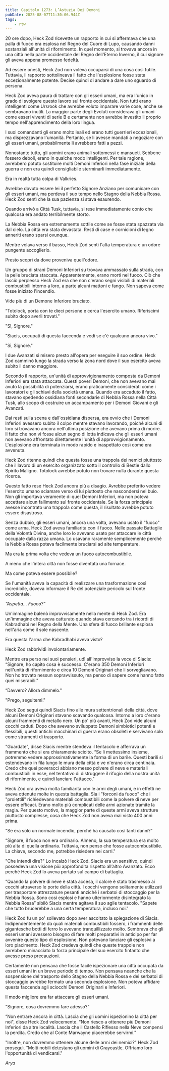 ```yaml
---
title: Capitolo 1273: L’Astuzia Dei Demoni
pubDate: 2025-08-07T11:30:06.944Z
tags:
    - rtw
---
```



20 ore dopo, Heck Zod ricevette un rapporto in cui si affermava che una palla di fuoco era esplosa nel Regno del Cuore di Lupo, causando danni sostanziali all'unità di rifornimento. In quel momento, si trovava ancora in una città nella parte occidentale del Regno dell'Eterno Inverno, il cui signore gli aveva appena promesso fedeltà.


Ad essere onesti, Heck Zod non voleva occuparsi di una cosa così futile. Tuttavia, il rapporto sottolineava il fatto che l'esplosione fosse stata eccezionalmente potente. Decise quindi di andare a dare uno sguardo di persona.


Heck Zod aveva paura di trattare con gli esseri umani, ma era l'unico in grado di svolgere questo lavoro sul fronte occidentale. Non tutti erano intelligenti come Ursrook che avrebbe voluto imparare varie cose, anche se sembravano inutili. La maggior parte degli Evoluti considerava gli umani come esseri viventi di serie B e certamente non avrebbe investito il proprio tempo nell'apprendimento della loro lingua.


I suoi comandanti gli erano molto leali ed erano tutti guerrieri eccezionali, ma disprezzavano l'umanità. Pertanto, se li avesse mandati a negoziare con gli esseri umani, probabilmente li avrebbero fatti a pezzi.


Nonostante tutto, gli uomini erano animali sottomessi e mansueti. Sebbene fossero deboli, erano in qualche modo intelligenti. Per tale ragione, avrebbero potuto sostituire molti Demoni Inferiori nella fase iniziale della guerra e non era quindi consigliabile sterminarli immediatamente.


Era in realtà tutta colpa di Valkries.


Avrebbe dovuto essere lei il perfetto Signore Anziano per comunicare con gli esseri umani, ma perdeva il suo tempo nello Stagno della Nebbia Rossa. Heck Zod sentì che la sua pazienza si stava esaurendo.


Quando arrivò a Città Tusk, tuttavia, si rese immediatamente conto che qualcosa era andato terribilmente storto.


La Nebbia Rossa era estremamente sottile come se fosse stata spazzata via dal cielo. La città era stata devastata. Resti di case e cornicioni di legno anneriti erano sparsi ovunque.


Mentre volava verso il basso, Heck Zod sentì l'alta temperatura e un odore pungente accoglierlo.


Presto scoprì da dove proveniva quell'odore.


Un gruppo di strani Demoni Inferiori su trovava ammassato sulla strada, con la pelle bruciata staccata. Apparentemente, erano morti nel fuoco. Ciò che lasciò perplesso Heck Zod era che non c'erano segni visibili di materiali combustibili intorno a loro, a parte alcuni mattoni e fango. Non sapeva come fosse iniziato l'incendio.


Vide più di un Demone Inferiore bruciato.


“Totolock, porta con te dieci persone e cerca l'esercito umano. Riferiscimi subito dopo averli trovati."


"Sì, Signore."


"Siacis, occupati di questa faccenda e vedi se c'è qualcuno ancora vivo."


"Sì, Signore."


I due Avanzati si misero presto all'opera per eseguire il suo ordine. Heck Zod camminò lungo la strada verso la zona nord dove il suo esercito aveva subito il danno maggiore.


Secondo il rapporto, un'unità di approvvigionamento composta da Demoni Inferiori era stata attaccata. Questi poveri Demoni, che non avevano mai avuto la possibilità di potenziarsi, erano praticamente considerati come i lavoratori e gli schiavi della società umana. Quando era accaduto il fatto, stavano spedendo ossidiana fonti secondarie di  Nebbia Rossa nella Città Tusk, allo scopo di costruire un accampamento per i Demoni Giovani e gli Avanzati.


Dai resti sulla scena e dall'ossidiana dispersa, era ovvio che i Demoni Inferiori avessero subito il colpo mentre stavano lavorando, poiché alcuni di loro si trovavano ancora nell'ultima posizione che avevano prima di morire. Il fatto che non vi fosse alcun segno di lotta indicava che gli esseri umani non avevano affrontato direttamente l'unità di approvvigionamento. L'esplosione era terminata in modo rapido e inaspettato così come era avvenuta.


Heck Zod ritenne quindi che questa fosse una trappola dei nemici piuttosto che il lavoro di un esercito organizzato sotto il controllo di Bestie dallo Spirito Maligno. Totolock avrebbe potuto non trovare nulla durante questa ricerca.


Questo fatto rese Heck Zod ancora più a disagio. Avrebbe preferito vedere l'esercito umano sciamare verso di lui piuttosto che nascondersi nel buio. Non gli importava veramente di quei Demoni Inferiori, ma non poteva accettare alcun fallimento sul fronte occidentale. Se la forza principale avesse incontrato una trappola come questa, il risultato avrebbe potuto essere disastroso.


Senza dubbio, gli esseri umani, ancora una volta, avevano usato il "fuoco" come arma. Heck Zod aveva familiarità con il fuoco. Nelle passate Battaglie della Volontà Divina, anche loro lo avevano usato per attaccare le città occupate dalla razza umana. Lo usavano raramente semplicemente perché la Nebbia Rossa poteva facilmente bruciarsi ad alte temperature.


Ma era la prima volta che vedeva un fuoco autocombustibile.


A meno che l'intera città non fosse diventata una fornace.


Ma come poteva essere possibile?


Se l'umanità aveva la capacità di realizzare una trasformazione così incredibile, doveva informare il Re del potenziale pericolo sul fronte occidentale.


<em>“Aspetta... Fuoco?"</em>






Un'immagine balenò improvvisamente nella mente di Heck Zod. Era un'immagine che aveva catturato quando stava cercando tra i ricordi di Kabradhabi nel Regno della Mente. Una sfera di fuoco brillante esplosa nell'aria come il sole nascente.


Era questa l'arma che Kabradhabi aveva visto?


Heck Zod rabbrividì involontariamente.


Mentre era perso nei suoi pensieri, udì all'improvviso la voce di Siacis: “Signore, ho capito cosa è successo. C'erano 350 Demoni Inferiori nell'unità di rifornimento e circa 10 Demoni Originari che li sorvegliavano. Non ho trovato nessun sopravvissuto, ma penso di sapere come hanno fatto quei miserabili."


“Davvero? Allora dimmelo."


"Prego, seguitemi."


Heck Zod seguì quindi Siacis fino alle mura settentrionali della città, dove alcuni Demoni Originari stavano scavando qualcosa. Intorno a loro c'erano alcuni frammenti di metallo nero. Un po' più avanti, Heck Zod vide alcuni cocchi caduti. Dopo che avevano sviluppato Demoni simbiotici potenti e flessibili, questi antichi macchinari di guerra erano obsoleti e servivano solo come strumenti di trasporto.


"Guardate", disse Siacis mentre stendeva il tentacolo e afferrava un frammento che si era chiaramente sciolto. “Se li mettessimo insieme, potremmo vedere approssimativamente la forma di un barile. Questi barili si estendevano in fila lungo le mura della città e ve n'erano circa centinaia. Credo che quei poveracci abbiano messo polvere di neve e materiali combustibili in esse, nel tentativo di distruggere il rifugio della nostra unità di rifornimento, e quindi lanciare l'attacco."


Heck Zod ora aveva molta familiarità con le armi degli umani, e in effetti ne aveva ottenute molte in questa battaglia. Sia i "forconi da fuoco" che i "proiettili" richiedevano materiali combustibili come la polvere di neve per essere efficaci. Erano molto più complicati delle armi azionate tramite la magia. Per questo motivo, la maggior parte di queste armi aveva strutture piuttosto complesse, cosa che Heck Zod non aveva mai visto 400 anni prima.


"Se era solo un normale incendio, perché ha causato così tanti danni?"


“Signore, il fuoco non era ordinario. Almeno, la sua temperatura era molto più alta di quella ordinaria. Tuttavia, non penso che fosse autocombustibile. La chiave, secondo me, potrebbe risiedere nei carri."


"Che intendi dire?" Lo incalzò Heck Zod. Siacis era un sensitivo, quindi possedeva una visione più approfondita rispetto all’altro Avanzato. Ecco perché Heck Zod lo aveva portato sul campo di battaglia.


“Quando la polvere di neve è stata accesa, il calore è stato trasmesso ai cocchi attraverso le porte della città. I cocchi vengono solitamente utilizzati per trasportare attrezzature pesanti anziché i serbatoi di stoccaggio per la Nebbia Rossa. Sono così esplosi e hanno ulteriormente disintegrato la Nebbia Rossa” sibilò Siacis mentre agitava il suo agile tentacolo. "Sapete che tutto brucerebbe a una certa temperatura, incluso noi."


Heck Zod fu un po' sollevato dopo aver ascoltato la spiegazione di Siacis. Indipendentemente da quali materiali combustibili fossero, i frammenti delle gigantesche botti di ferro lo avevano tranquillizzato molto. Sembrava che gli esseri umani avessero bisogno di fare molti preparativi in anticipo per far avvenire questo tipo di esplosione. Non potevano lanciare gli esplosivi a loro piacimento. Heck Zod credeva quindi che queste trappole non avrebbero minacciato la forza principale del suo esercito fintanto che avesse preso precauzioni.


Certamente non pensava che fosse facile ispezionare una città occupata da esseri umani in un breve periodo di tempo. Non pensava neanche che la sospensione del trasporto dello Stagno della Nebbia Rossa e dei serbatoi di stoccaggio avrebbe fermato una seconda esplosione. Non poteva affidare questa faccenda agli sciocchi Demoni Originari e Inferiori.


Il modo migliore era far attaccare gli esseri umani.


"Signore, cosa dovremmo fare adesso?"


“Non entrare ancora in città. Lascia che gli uomini ispezionino la città per noi", disse Heck Zod velocemente. “Non riesco a ottenere più Demoni Inferiori da altre località. Lascia che il Castello Riflesso nella Neve compensi la perdita. Credo che al Conte Marwayne piacerebbe servirmi."


"Inoltre, non dovremmo ottenere alcune delle armi dei nemici?" Heck Zod proseguì. “Molti nobili detestano gli uomini di Graycastle. Offriamo loro l'opportunità di vendicarsi."


<em>Arya</em>




                                


                                



